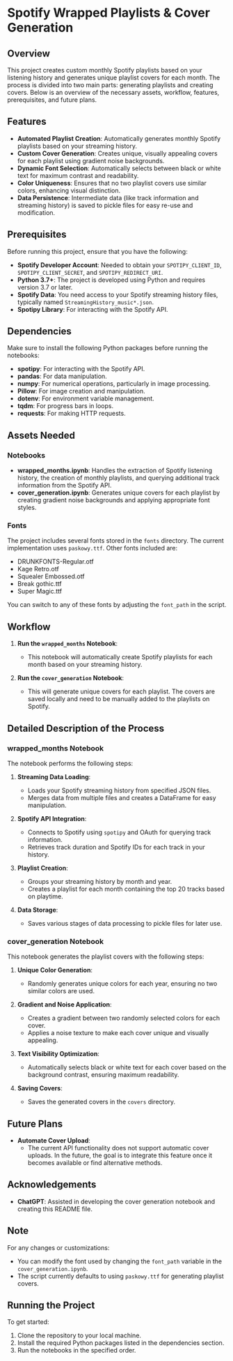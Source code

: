 # Spotify Wrapped Playlists & Cover Generation

## Overview

This project creates custom monthly Spotify playlists based on your listening history and generates unique playlist covers for each month. The process is divided into two main parts: generating playlists and creating covers. Below is an overview of the necessary assets, workflow, features, prerequisites, and future plans.

## Features

- **Automated Playlist Creation**: Automatically generates monthly Spotify playlists based on your streaming history.
- **Custom Cover Generation**: Creates unique, visually appealing covers for each playlist using gradient noise backgrounds.
- **Dynamic Font Selection**: Automatically selects between black or white text for maximum contrast and readability.
- **Color Uniqueness**: Ensures that no two playlist covers use similar colors, enhancing visual distinction.
- **Data Persistence**: Intermediate data (like track information and streaming history) is saved to pickle files for easy re-use and modification.

## Prerequisites

Before running this project, ensure that you have the following:

- **Spotify Developer Account**: Needed to obtain your `SPOTIPY_CLIENT_ID`, `SPOTIPY_CLIENT_SECRET`, and `SPOTIPY_REDIRECT_URI`.
- **Python 3.7+**: The project is developed using Python and requires version 3.7 or later.
- **Spotify Data**: You need access to your Spotify streaming history files, typically named `StreamingHistory_music*.json`.
- **Spotipy Library**: For interacting with the Spotify API.

## Dependencies

Make sure to install the following Python packages before running the notebooks:

- **spotipy**: For interacting with the Spotify API.
- **pandas**: For data manipulation.
- **numpy**: For numerical operations, particularly in image processing.
- **Pillow**: For image creation and manipulation.
- **dotenv**: For environment variable management.
- **tqdm**: For progress bars in loops.
- **requests**: For making HTTP requests.

## Assets Needed

### Notebooks
- **wrapped_months.ipynb**: Handles the extraction of Spotify listening history, the creation of monthly playlists, and querying additional track information from the Spotify API.
- **cover_generation.ipynb**: Generates unique covers for each playlist by creating gradient noise backgrounds and applying appropriate font styles.

### Fonts
The project includes several fonts stored in the `fonts` directory. The current implementation uses `paskowy.ttf`. Other fonts included are:
- DRUNKFONTS-Regular.otf
- Kage Retro.otf
- Squealer Embossed.otf
- Break gothic.ttf
- Super Magic.ttf

You can switch to any of these fonts by adjusting the `font_path` in the script.

## Workflow

1. **Run the `wrapped_months` Notebook**:
   - This notebook will automatically create Spotify playlists for each month based on your streaming history.
   
2. **Run the `cover_generation` Notebook**:
   - This will generate unique covers for each playlist. The covers are saved locally and need to be manually added to the playlists on Spotify.

## Detailed Description of the Process

### wrapped_months Notebook

The notebook performs the following steps:
1. **Streaming Data Loading**:
   - Loads your Spotify streaming history from specified JSON files.
   - Merges data from multiple files and creates a DataFrame for easy manipulation.

2. **Spotify API Integration**:
   - Connects to Spotify using `spotipy` and OAuth for querying track information.
   - Retrieves track duration and Spotify IDs for each track in your history.

3. **Playlist Creation**:
   - Groups your streaming history by month and year.
   - Creates a playlist for each month containing the top 20 tracks based on playtime.

4. **Data Storage**:
   - Saves various stages of data processing to pickle files for later use.

### cover_generation Notebook

This notebook generates the playlist covers with the following steps:
1. **Unique Color Generation**:
   - Randomly generates unique colors for each year, ensuring no two similar colors are used.

2. **Gradient and Noise Application**:
   - Creates a gradient between two randomly selected colors for each cover.
   - Applies a noise texture to make each cover unique and visually appealing.

3. **Text Visibility Optimization**:
   - Automatically selects black or white text for each cover based on the background contrast, ensuring maximum readability.

4. **Saving Covers**:
   - Saves the generated covers in the `covers` directory.

## Future Plans

- **Automate Cover Upload**:
   - The current API functionality does not support automatic cover uploads. In the future, the goal is to integrate this feature once it becomes available or find alternative methods.

## Acknowledgements

- **ChatGPT**: Assisted in developing the cover generation notebook and creating this README file.

## Note

For any changes or customizations:
- You can modify the font used by changing the `font_path` variable in the `cover_generation.ipynb`.
- The script currently defaults to using `paskowy.ttf` for generating playlist covers.

## Running the Project

To get started:
1. Clone the repository to your local machine.
2. Install the required Python packages listed in the dependencies section.
3. Run the notebooks in the specified order.
